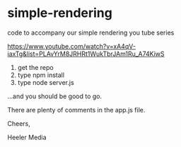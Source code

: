 # simple-rendering
code to accompany our simple rendering you tube series

https://www.youtube.com/watch?v=xA4qV-iaxTg&list=PLAvYrM8JRHRt1WukTbrJAm1Ru_A74KiwS

1. get the repo
2. type npm install
3. type node server.js

...and you should be good to go.

There are plenty of comments in the app.js file.

Cheers,

Heeler Media
